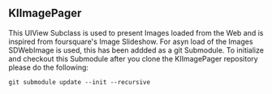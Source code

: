 ## KIImagePager

This UIView Subclass is used to present Images loaded from the Web and is inspired from foursquare's Image Slideshow. For asyn load of the Images SDWebImage is used, this has been addded as a git Submodule. To initialize and checkout this Submodule after you clone the KIImagePager repository please do the following:

`git submodule update --init --recursive`